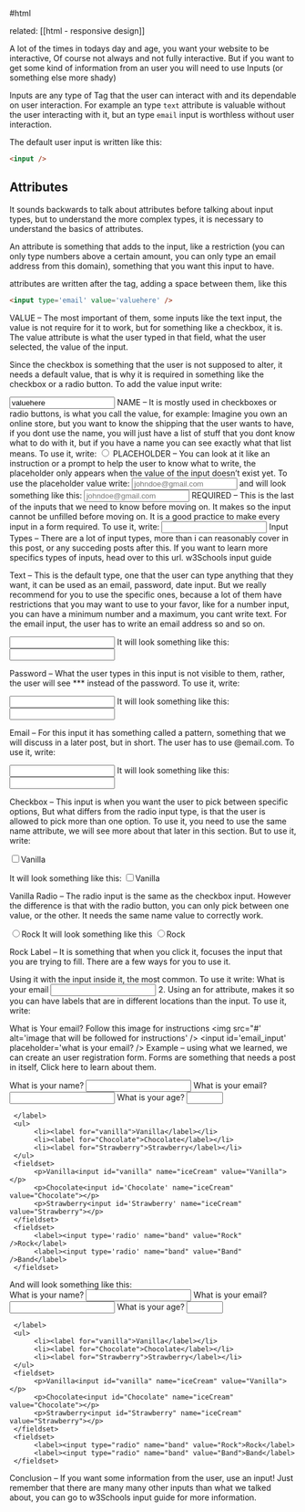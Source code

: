 #html 

related: [[html - responsive design]]


A lot of the times in todays day and age, you want your website to be interactive, Of course not always and not fully interactive. But if you want to get some kind of information from an user you will need to use Inputs (or something else more shady)

Inputs are any type of Tag that the user can interact with and its dependable on user interaction. For example an type `text` attribute is valuable without the user interacting with it, but an type  `email` input is worthless without user interaction.

The default user input is written like this:

```html
<input />
```
## Attributes 

It sounds backwards to talk about attributes before talking about input types, but to understand the more complex types, it is necessary to understand the basics of attributes.

An attribute is something that adds to the input, like a restriction (you can only type numbers above a certain amount, you can only type an email address from this domain), something that you want this input to have.

attributes are written after the tag, adding a space between them, like this
```html
<input type='email' value='valuehere' />
```
VALUE –
The most important of them, some inputs like the text input, the value is not require for it to work, but for something like a checkbox, it is. The value attribute is what the user typed in that field, what the user selected, the value of the input.

Since the checkbox is something that the user is not supposed to alter, it needs a default value, that is why it is required in something like the checkbox or a radio button. To add the value input write:

<input value='valuehere' />
NAME –
It is mostly used in checkboxes or radio buttons, is what you call the value, for example: Imagine you own an online store, but you want to know the shipping that the user wants to have, if you dont use the name, you will just have a list of stuff that you dont know what to do with it, but if you have a name you can see exactly what that list means. To use it, write:

<input type='radio' value='UPS' name='shipping-type' />
PLACEHOLDER –
You can look at it like an instruction or a prompt to help the user to know what to write, the placeholder only appears when the value of the input doesn’t exist yet. To use the placeholder value write:

<input type='email' placeholder='johndoe@gmail.com' />
and will look something like this:

<input type="email" placeholder="johndoe@gmail.com">
REQUIRED –
This is the last of the inputs that we need to know before moving on. It makes so the input cannot be unfilled before moving on. It is a good practice to make every input in a form required. To use it, write:

<input type='email' required />
Input Types –
There are a lot of input types, more than i can reasonably cover in this post, or any succeding posts after this. If you want to learn more specifics types of inputs, head over to this url. w3Schools input guide

Text –
This is the default type, one that the user can type anything that they want, it can be used as an email, password, date input. But we really recommend for you to use the specific ones, because a lot of them have restrictions that you may want to use to your favor, like for a number input, you can have a minimum number and a maximum, you cant write text. For the email input, the user has to write an email address so and so on.

<input />
It will look something like this:
<input />

Password –
What the user types in this input is not visible to them, rather, the user will see *** instead of the password. To use it, write:

<input type='password' />
It will look something like this:
<input type='password' />

Email –
For this input it has something called a pattern, something that we will discuss in a later post, but in short. The user has to use @email.com. To use it, write:

<input type='email' />
It will look something like this:
<input type='email' />

Checkbox –
This input is when you want the user to pick between specific options, But what differs from the radio input type, is that the user is allowed to pick more than one option. To use it, you need to use the same name attribute, we will see more about that later in this section. But to use it, write:

<label><input type='checkbox' value='Vanilla' name='flavor' />Vanilla</label>
<!-- we will look into the label tag later in this chapter -->
It will look something like this:
<label><input type='checkbox' value='Vanilla' name='flavor' />Vanilla</label>

Vanilla
Radio –
The radio input is the same as the checkbox input. However the difference is that with the radio button, you can only pick between one value, or the other. It needs the same name value to correctly work.

<label><input type='radio' value='Rock' name='music-type' />Rock</label>
It will look something like this
<label><input type='radio' value='Rock' name='music-type' />Rock</label>

Rock
Label –
It is something that when you click it, focuses the input that you are trying to fill. There are a few ways for you to use it.

Using it with the input inside it, the most common. To use it write:
<label>What is your email <input type='email' required /></label>
2. Using an for attribute, makes it so you can have labels that are in different locations than the input. To use it, write:

<label for='#email_input'>What is Your email? Follow this image for instructions</label>
<img src="#' alt='image that will be followed for instructions' />
<input id='email_input' placeholder='what is your email? />
Example –
using what we learned, we can create an user registration form. Forms are something that needs a post in itself, Click here to learn about them.

<form>
     <label>
          What is your name?
          <input required  />
     </label>
     <label>
          What is your email?
          <input type='email'  />
     </label>
     <label>
          What is your age?
          <input type="number" min="13" max="122" />

     </label>
     <ul>
          <li><label for="vanilla">Vanilla</label></li>
          <li><label for="Chocolate">Chocolate</label></li>
          <li><label for="Strawberry">Strawberry</label></li>
     </ul>
     <fieldset>
          <p>Vanilla<input id="vanilla" name="iceCream" value="Vanilla"></p>
          <p>Chocolate<input id='Chocolate' name="iceCream" value="Chocolate"></p>
          <p>Strawberry<input id='Strawberry' name="iceCream" value="Strawberry"></p>
     </fieldset>
     <fieldset>
          <label><input type='radio' name="band" value="Rock" />Rock</label>
          <label><input type='radio' name="band" value="Band" />Band</label>
     </fieldset>
</form>
And will look something like this:

<form>
     <label>
          What is your name?
          <input required="">
     </label>
     <label>
          What is your email?
          <input type="email">
     </label>
     <label>
          What is your age?
          <input type="number" min="13" max="122">

     </label>
     <ul>
          <li><label for="vanilla">Vanilla</label></li>
          <li><label for="Chocolate">Chocolate</label></li>
          <li><label for="Strawberry">Strawberry</label></li>
     </ul>
     <fieldset>
          <p>Vanilla<input id="vanilla" name="iceCream" value="Vanilla"></p>
          <p>Chocolate<input id="Chocolate" name="iceCream" value="Chocolate"></p>
          <p>Strawberry<input id="Strawberry" name="iceCream" value="Strawberry"></p>
     </fieldset>
     <fieldset>
          <label><input type="radio" name="band" value="Rock">Rock</label>
          <label><input type="radio" name="band" value="Band">Band</label>
     </fieldset>
</form>
Conclusion –
If you want some information from the user, use an input! Just remember that there are many many other inputs than what we talked about, you can go to w3Schools input guide for more information.


